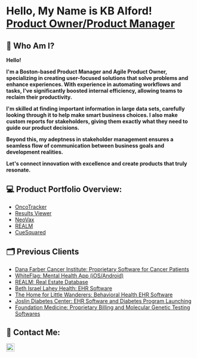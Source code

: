 <h1>Hello, My Name is KB Alford! <br/> <a href="https://www.linkedin.com/in/kbamha/">Product Owner/Product Manager</a>



<h2>📝 Who Am I?</h2>

 <b> Hello! </b>
 
 <b> I'm a Boston-based Product Manager and Agile Product Owner, specializing in creating user-focused solutions that solve problems and enhance experiences. With experience in automating workflows and tasks, I've significantly boosted internal efficiency, allowing teams to reclaim their productivity. </b>

 <b> I'm skilled at finding important information in large data sets, carefully looking through it to help make smart business choices. I also make custom reports for stakeholders, giving them exactly what they need to guide our product decisions.</b>
 
 <b> Beyond this, my adeptness in stakeholder management ensures a seamless flow of communication between business goals and development realities. </b>
 
 <b> Let's connect innovation with excellence and create products that truly resonate. </b>



<h2>💻 Product Portfolio Overview:</h2>

- [OncoTracker](https://github.com/kb2023/ONCT)
- [Results Viewer](https://github.com/kb2023/RV)
- [NeoVax](https://github.com/kb2023/NeoVax)
- [REALM](https://github.com/kb2023/REALM)
- [CueSquared](https://github.com/kb2023/Cue2)
  
  
<h2>🗂 Previous Clients</h2>

- [Dana Farber Cancer Institute: Proprietary Software for Cancer Patients](https://www.crunchbase.com/organization/dana-farber-cancer-institute)
- [WhiteFlag: Mental Health App (iOS/Android)](https://www.crunchbase.com/organization/whiteflag)
- [REALM: Real Estate Database](https://www.crunchbase.com/organization/realm-8f12)
- [Beth Israel Lahey Health: EHR Software](https://www.crunchbase.com/organization/beth-israel-lahey-health-2b4f)
- [The Home for Little Wanderers: Behavioral Health EHR Software](https://www.crunchbase.com/organization/the-home-for-little-wanderers)
- [Joslin Diabetes Center: EHR Software and Diabetes Program Launching](https://www.crunchbase.com/organization/joslin-diabetes-center)
- [Foundation Medicine: Proprietary Billing and Molecular Genetic Testing Softwares](https://www.crunchbase.com/organization/foundation-medicine)



<h2> 📱 Contact Me:</h2>

[<img align="left" alt="Kb2023 | LinkedIn" width="22px" src="https://cdn.jsdelivr.net/npm/simple-icons@v3/icons/linkedin.svg" />][linkedin]


[linkedin]: https://www.linkedin.com/in/kbamha/


